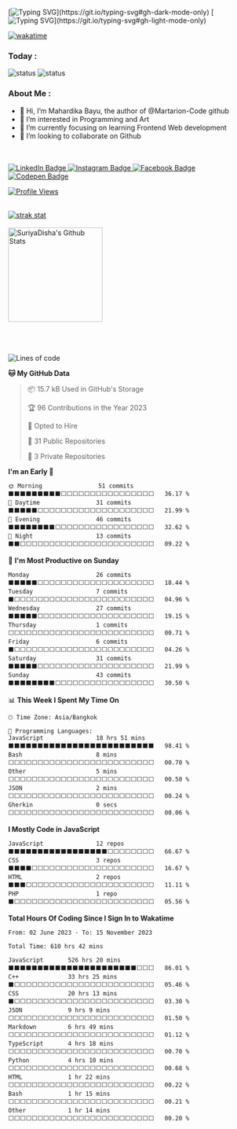 [![Typing SVG](https://readme-typing-svg.demolab.com?font=Poppins&weight=600&size=30&duration=5003&pause=1000&color=F7F7F7FF&width=436&height=44&lines=Hello+World!)](https://git.io/typing-svg#gh-dark-mode-only)
[![Typing SVG](https://readme-typing-svg.demolab.com?font=Poppins&weight=600&size=30&duration=5003&pause=1000&color=000000&width=436&height=44&lines=Hello+World!)](https://git.io/typing-svg#gh-light-mode-only)


[![wakatime](https://wakatime.com/badge/user/d347e20a-b09c-4a84-93bf-395ac1095d03.svg)](https://wakatime.com/@d347e20a-b09c-4a84-93bf-395ac1095d03)


<h3> Today : </h3>

![status](https://badge.stateful.com/Martarion-Code/status.svg)  ![status](https://badge.stateful.com/Martarion-Code/dnd.svg)
<!--![](https://komarev.com/ghpvc/?username=martarion-code) -->




<!--
**Martarion-Code/Martarion-Code** is a ✨ _special_ ✨ repository because its `README.md` (this file) appears on your GitHub profile.

Here are some ideas to get you started:

- 🔭 I’m currently working on ...
- 🌱 I’m currently learning ...
- 👯 I’m looking to collaborate on ...
- 🤔 I’m looking for help with ...
- 💬 Ask me about ...
- 📫 How to reach me: ...
- 😄 Pronouns: ...
- ⚡ Fun fact: ...
-->
<h3> About Me : </h3>

- 👋 Hi, I’m Mahardika Bayu, the author of @Martarion-Code github
- 👀 I’m interested in Programming and Art
- 🌱 I’m currently focusing on learning Frontend Web development
- 💞️ I’m looking to collaborate on Github




<br/>
<br/>

<div id="badges" align="left">
  <a href="https://www.linkedin.com/in/mahardika-bayu-464533228/">
    <img src="https://img.shields.io/badge/LinkedIn-blue?style=for-the-badge&logo=linkedin&logoColor=white" alt="LinkedIn Badge">
  </a>
  <a href="https://www.instagram.com/mahardikabayu_desu/">
      <img src="https://img.shields.io/badge/Instagram-E4405F.svg?style=for-the-badge&logo=Instagram&logoColor=white" alt="Instagram Badge">
  </a>
  <a href="https://www.facebook.com/mahardika.bayu.129,">
    <img src="https://img.shields.io/badge/Facebook-1877F2.svg?style=for-the-badge&logo=Facebook&logoColor=white" alt="Facebook Badge">
  </a>
    <a href="https://codepen.io/MahardikaBayu-Code">
    <img src="https://img.shields.io/badge/CodePen-000000.svg?style=for-the-badge&logo=CodePen&logoColor=white" alt="Codepen Badge">
  </a>

  <a href="#"><img src="https://komarev.com/ghpvc/?username=Martarion-Code&style=for-the-badge&color=red" alt="Profile Views"></a>
</div>
<br/>

<!---               [![GitHub Streak](https://streak-stats.demolab.com?user=Martarion-Code&theme=radical&currStreakNum=41B883&currStreakLabel=41B883)](https://git.io/streak-stats) -->

<!---               ![Martarion-Code's Stats](https://github-readme-stats.vercel.app/api?username=Martarion-Code&theme=radical&show_icons=true&hide_border=false&count_private=true)  -->


 <div align="left"> 
 <a href="https://github.com/ashutosh00710/github-readme-activity-graph" align="left">
     <img alt="strak stat" src="https://streak-stats.demolab.com?user=Martarion-Code&theme=radical&currStreakNum=41B883&currStreakLabel=41B883">
 </a>

</div>

<br/>
 <div align="left"> 

  <a href="https://github.com/anuraghazra/github-readme-stats">
     <img alt="SuriyaDisha's Github Stats" src="https://github-readme-stats.vercel.app/api?username=Martarion-Code&theme=radical&show_icons=true&hide_border=false&count_private=true" height="192px">
 </a>
</div>

<br/>
<br/>
<br/>

<!--START_SECTION:anmol-->
![Lines of code](https://img.shields.io/badge/From%20Hello%20World%20I%27ve%20Written-31.0%20thousand%20lines%20of%20code-blue)

**🐱 My GitHub Data** 

> 📦 15.7 kB Used in GitHub's Storage 
 > 
> 🏆 96 Contributions in the Year 2023
 > 
> 💼 Opted to Hire
 > 
> 📜 31 Public Repositories 
 > 
> 🔑 3 Private Repositories 
 > 
**I'm an Early 🐤** 

```text
🌞 Morning                51 commits          ⬛⬛⬛⬛⬛⬛⬛⬛⬛⬜⬜⬜⬜⬜⬜⬜⬜⬜⬜⬜⬜⬜⬜⬜⬜   36.17 % 
🌆 Daytime                31 commits          ⬛⬛⬛⬛⬛⬜⬜⬜⬜⬜⬜⬜⬜⬜⬜⬜⬜⬜⬜⬜⬜⬜⬜⬜⬜   21.99 % 
🌃 Evening                46 commits          ⬛⬛⬛⬛⬛⬛⬛⬛⬜⬜⬜⬜⬜⬜⬜⬜⬜⬜⬜⬜⬜⬜⬜⬜⬜   32.62 % 
🌙 Night                  13 commits          ⬛⬛⬜⬜⬜⬜⬜⬜⬜⬜⬜⬜⬜⬜⬜⬜⬜⬜⬜⬜⬜⬜⬜⬜⬜   09.22 % 
```
📅 **I'm Most Productive on Sunday** 

```text
Monday                   26 commits          ⬛⬛⬛⬛⬛⬜⬜⬜⬜⬜⬜⬜⬜⬜⬜⬜⬜⬜⬜⬜⬜⬜⬜⬜⬜   18.44 % 
Tuesday                  7 commits           ⬛⬜⬜⬜⬜⬜⬜⬜⬜⬜⬜⬜⬜⬜⬜⬜⬜⬜⬜⬜⬜⬜⬜⬜⬜   04.96 % 
Wednesday                27 commits          ⬛⬛⬛⬛⬛⬜⬜⬜⬜⬜⬜⬜⬜⬜⬜⬜⬜⬜⬜⬜⬜⬜⬜⬜⬜   19.15 % 
Thursday                 1 commits           ⬜⬜⬜⬜⬜⬜⬜⬜⬜⬜⬜⬜⬜⬜⬜⬜⬜⬜⬜⬜⬜⬜⬜⬜⬜   00.71 % 
Friday                   6 commits           ⬛⬜⬜⬜⬜⬜⬜⬜⬜⬜⬜⬜⬜⬜⬜⬜⬜⬜⬜⬜⬜⬜⬜⬜⬜   04.26 % 
Saturday                 31 commits          ⬛⬛⬛⬛⬛⬜⬜⬜⬜⬜⬜⬜⬜⬜⬜⬜⬜⬜⬜⬜⬜⬜⬜⬜⬜   21.99 % 
Sunday                   43 commits          ⬛⬛⬛⬛⬛⬛⬛⬛⬜⬜⬜⬜⬜⬜⬜⬜⬜⬜⬜⬜⬜⬜⬜⬜⬜   30.50 % 
```


📊 **This Week I Spent My Time On** 

```text
🕑︎ Time Zone: Asia/Bangkok

💬 Programming Languages: 
JavaScript               18 hrs 51 mins      ⬛⬛⬛⬛⬛⬛⬛⬛⬛⬛⬛⬛⬛⬛⬛⬛⬛⬛⬛⬛⬛⬛⬛⬛⬛   98.41 % 
Bash                     8 mins              ⬜⬜⬜⬜⬜⬜⬜⬜⬜⬜⬜⬜⬜⬜⬜⬜⬜⬜⬜⬜⬜⬜⬜⬜⬜   00.70 % 
Other                    5 mins              ⬜⬜⬜⬜⬜⬜⬜⬜⬜⬜⬜⬜⬜⬜⬜⬜⬜⬜⬜⬜⬜⬜⬜⬜⬜   00.50 % 
JSON                     2 mins              ⬜⬜⬜⬜⬜⬜⬜⬜⬜⬜⬜⬜⬜⬜⬜⬜⬜⬜⬜⬜⬜⬜⬜⬜⬜   00.24 % 
Gherkin                  0 secs              ⬜⬜⬜⬜⬜⬜⬜⬜⬜⬜⬜⬜⬜⬜⬜⬜⬜⬜⬜⬜⬜⬜⬜⬜⬜   00.06 % 
```

**I Mostly Code in JavaScript** 

```text
JavaScript               12 repos            ⬛⬛⬛⬛⬛⬛⬛⬛⬛⬛⬛⬛⬛⬛⬛⬛⬛⬜⬜⬜⬜⬜⬜⬜⬜   66.67 % 
CSS                      3 repos             ⬛⬛⬛⬛⬜⬜⬜⬜⬜⬜⬜⬜⬜⬜⬜⬜⬜⬜⬜⬜⬜⬜⬜⬜⬜   16.67 % 
HTML                     2 repos             ⬛⬛⬛⬜⬜⬜⬜⬜⬜⬜⬜⬜⬜⬜⬜⬜⬜⬜⬜⬜⬜⬜⬜⬜⬜   11.11 % 
PHP                      1 repo              ⬛⬜⬜⬜⬜⬜⬜⬜⬜⬜⬜⬜⬜⬜⬜⬜⬜⬜⬜⬜⬜⬜⬜⬜⬜   05.56 % 
```




<!--END_SECTION:anmol-->
<!---
Mahardika-Code/Mahardika-Code is a ✨ special ✨ repository because its `README.md` (this file) appears on your GitHub profile.
You can click the Preview link to take a look at your changes.
--->
**Total Hours Of Coding Since I Sign In to Wakatime** 
<!--START_SECTION:athul-->

```all_time
From: 02 June 2023 - To: 15 November 2023

Total Time: 610 hrs 42 mins

JavaScript       526 hrs 20 mins ⬛⬛⬛⬛⬛⬛⬛⬛⬛⬛⬛⬛⬛⬛⬛⬛⬛⬛⬛⬛⬛⬛⬜⬜⬜   86.01 %
C++              33 hrs 25 mins  ⬛⬜⬜⬜⬜⬜⬜⬜⬜⬜⬜⬜⬜⬜⬜⬜⬜⬜⬜⬜⬜⬜⬜⬜⬜   05.46 %
CSS              20 hrs 13 mins  ⬛⬜⬜⬜⬜⬜⬜⬜⬜⬜⬜⬜⬜⬜⬜⬜⬜⬜⬜⬜⬜⬜⬜⬜⬜   03.30 %
JSON             9 hrs 9 mins    ⬜⬜⬜⬜⬜⬜⬜⬜⬜⬜⬜⬜⬜⬜⬜⬜⬜⬜⬜⬜⬜⬜⬜⬜⬜   01.50 %
Markdown         6 hrs 49 mins   ⬜⬜⬜⬜⬜⬜⬜⬜⬜⬜⬜⬜⬜⬜⬜⬜⬜⬜⬜⬜⬜⬜⬜⬜⬜   01.12 %
TypeScript       4 hrs 18 mins   ⬜⬜⬜⬜⬜⬜⬜⬜⬜⬜⬜⬜⬜⬜⬜⬜⬜⬜⬜⬜⬜⬜⬜⬜⬜   00.70 %
Python           4 hrs 10 mins   ⬜⬜⬜⬜⬜⬜⬜⬜⬜⬜⬜⬜⬜⬜⬜⬜⬜⬜⬜⬜⬜⬜⬜⬜⬜   00.68 %
HTML             1 hr 22 mins    ⬜⬜⬜⬜⬜⬜⬜⬜⬜⬜⬜⬜⬜⬜⬜⬜⬜⬜⬜⬜⬜⬜⬜⬜⬜   00.22 %
Bash             1 hr 15 mins    ⬜⬜⬜⬜⬜⬜⬜⬜⬜⬜⬜⬜⬜⬜⬜⬜⬜⬜⬜⬜⬜⬜⬜⬜⬜   00.21 %
Other            1 hr 14 mins    ⬜⬜⬜⬜⬜⬜⬜⬜⬜⬜⬜⬜⬜⬜⬜⬜⬜⬜⬜⬜⬜⬜⬜⬜⬜   00.20 %
```

<!--END_SECTION:athul-->
